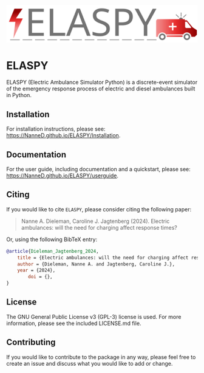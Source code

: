 ![ELASPY logo](doc/_static/ELASPY_light.svg)

# ELASPY

ELASPY (Electric Ambulance Simulator Python) is a discrete-event simulator of the emergency response process of electric and diesel ambulances built in Python.

## Installation

For installation instructions, please see: https://NanneD.github.io/ELASPY/Installation.

## Documentation

For the user guide, including documentation and a quickstart, please see: https://NanneD.github.io/ELASPY/userguide.

## Citing

If you would like to cite ``ELASPY``, please consider citing the following paper:
> Nanne A. Dieleman, Caroline J. Jagtenberg (2024).
> Electric ambulances: will the need for charging affect response times?
> 

Or, using the following BibTeX entry:

```bibtex
@article{Dieleman_Jagtenberg_2024,
	title = {Electric ambulances: will the need for charging affect response times?},
	author = {Dieleman, Nanne A. and Jagtenberg, Caroline J.},
	year = {2024},
        doi = {},
} 
```

## License

The GNU General Public License v3 (GPL-3) license is used. For more information, please see the included LICENSE.md file.

## Contributing

If you would like to contribute to the package in any way, please feel free to create an issue and discuss what you would like to add or change.